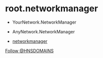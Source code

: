 # root.networkmanager 

- YourNetwork.NetworkManager 

- AnyNetwork.NetworkManager

- [networkmanager](http://admin.networkmanager/)


<a href="https://twitter.com/HNSDOMAINS?ref_src=twsrc%5Etfw" class="twitter-follow-button" data-show-count="false">Follow @HNSDOMAINS</a><script async src="https://platform.twitter.com/widgets.js" charset="utf-8"></script>
